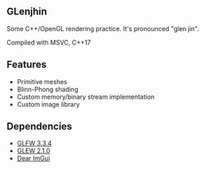 ## GLenjhin

Some C++/OpenGL rendering practice. It's pronounced "glen jin".

Compiled with MSVC, C++17

## Features

- Primitive meshes
- Blinn-Phong shading
- Custom memory/binary stream implementation
- Custom image library

## Dependencies

- [GLFW 3.3.4](https://www.glfw.org/)
- [GLEW 2.1.0](http://glew.sourceforge.net/)
- [Dear ImGui](https://github.com/ocornut/imgui)
